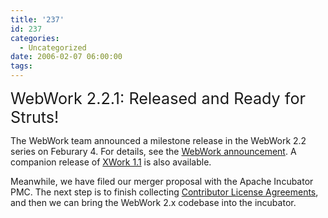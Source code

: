 ```yaml
---
title: '237'
id: 237
categories:
  - Uncategorized
date: 2006-02-07 06:00:00
tags:
---
```


<span style="font-size:180%;">WebWork 2.2.1: Released and Ready for Struts!</span>

The WebWork team announced a milestone release in the WebWork 2.2 series on Feburary 4\. For details, see the [WebWork announcement](http://blogs.opensymphony.com/webwork/2006/02/webwork_221_released.html). A companion release of [XWork 1.1](http://forums.opensymphony.com/thread.jspa?threadID=16919&amp;tstart=0) is also available.

Meanwhile, we have filed our merger proposal with the Apache Incubator PMC. The next step is to finish collecting [Contributor License Agreements](http://apache.org/licenses/), and then we can bring the WebWork 2.x codebase into the incubator.